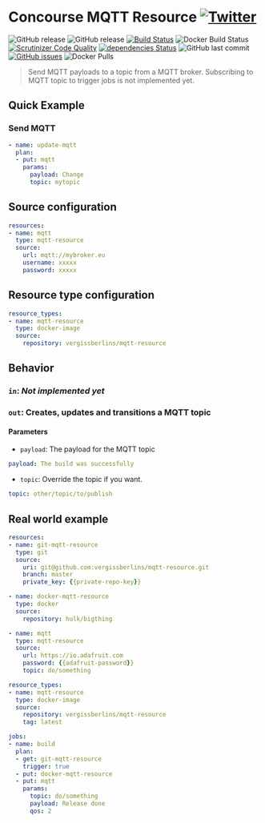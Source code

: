 # Concourse MQTT Resource  [![Twitter](https://img.shields.io/twitter/url/https/github.com/vergissberlin/mqtt-resource.svg?style=social)](https://twitter.com/intent/tweet?text=Wow:&url=https%3A%2F%2Fgithub.com%2Fvergissberlin%2Fmqtt-resource)

![GitHub release](https://img.shields.io/github/release/vergissberlin/mqtt-resource.svg)
![GitHub release](https://img.shields.io/github/release-pre/vergissberlin/mqtt-resource.svg)
[![Build Status](https://travis-ci.org/vergissberlin/mqtt-resource.svg?branch=master)](https://travis-ci.org/vergissberlin/mqtt-resource)
![Docker Build Status](https://img.shields.io/docker/build/vergissberlin/mqtt-resource.svg)
[![Scrutinizer Code Quality](https://scrutinizer-ci.com/g/vergissberlin/mqtt-resource/badges/quality-score.png?b=master)](https://scrutinizer-ci.com/g/vergissberlin/mqtt-resource/?branch=master)
[![dependencies Status](https://david-dm.org/vergissberlins/mqtt-resource/status.svg)](https://david-dm.org/vergissberlins/mqtt-resource)
![GitHub last commit](https://img.shields.io/github/last-commit/vergissberlin/mqtt-resource.svg)
[![GitHub issues](https://img.shields.io/github/issues/vergissberlin/mqtt-resource.svg)](https://github.com/vergissberlin/mqtt-resource/issues)
![Docker Pulls](https://img.shields.io/docker/pulls/vergissberlin/mqtt-resource.svg)

> Send MQTT payloads to a topic from a MQTT broker.
> Subscribing to MQTT topic to trigger jobs is not implemented yet.

## Quick Example

### Send MQTT

```yaml
- name: update-mqtt
  plan:
  - put: mqtt
    params:
      payload: Change
      topic: mytopic
```

## Source configuration

```yaml
resources:
- name: mqtt
  type: mqtt-resource
  source:
    url: mqtt://mybroker.eu
    username: xxxxx
    password: xxxxx
```

## Resource type configuration

```yaml
resource_types:
- name: mqtt-resource
  type: docker-image
  source:
    repository: vergissberlins/mqtt-resource
```

## Behavior

### `in`: _Not implemented yet_

### `out`: Creates, updates and transitions a MQTT topic

#### Parameters

* `payload`: The payload for the MQTT topic

```yaml
payload: The build was successfully
```

* `topic`: Override the topic if you want.

```yaml
topic: other/topic/to/publish
```

## Real world example

```yaml
resources:
- name: git-mqtt-resource
  type: git
  source:
    uri: git@github.com:vergissberlins/mqtt-resource.git
    branch: master
    private_key: {{private-repo-key}}

- name: docker-mqtt-resource
  type: docker
  source:
    repository: hulk/bigthing

- name: mqtt
  type: mqtt-resource
  source:
    url: https://io.adafruit.com
    password: {{adafruit-password}}
    topic: do/something

resource_types:
- name: mqtt-resource
  type: docker-image
  source:
    repository: vergissberlins/mqtt-resource
    tag: latest

jobs:
- name: build
  plan:
  - get: git-mqtt-resource
    trigger: true
  - put: docker-mqtt-resource
  - put: mqtt
    params:
      topic: do/something
      payload: Release done
      qos: 2
```
